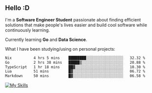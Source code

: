 ## Hello :D

I'm a **Software Engineer Student** passionate about finding efficient solutions that make people's lives easier and build cool software while continuously learning. 

Currently learning **Go** and **Data Science**.

What I have been studying/using on personal projects:
<!--START_SECTION:waka-->

```txt
Nix          4 hrs 5 mins    ████████░░░░░░░░░░░░░░░░░   32.32 %
Go           2 hrs 38 mins   █████▒░░░░░░░░░░░░░░░░░░░   20.88 %
TypeScript   1 hr 18 mins    ██▓░░░░░░░░░░░░░░░░░░░░░░   10.30 %
Lua          51 mins         █▓░░░░░░░░░░░░░░░░░░░░░░░   06.72 %
Markdown     50 mins         █▓░░░░░░░░░░░░░░░░░░░░░░░   06.58 %
```

<!--END_SECTION:waka-->

[![My Skills](https://skillicons.dev/icons?i=dotnet,java,go,py,html,css,js,docker,linux)](https://skillicons.dev)
